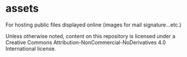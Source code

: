 # assets
For hosting public files displayed online (images for mail signature...etc.)

Unless otherwise noted, content on this repository is licensed under a Creative Commons Attribution-NonCommercial-NoDerivatives 4.0 International license.
